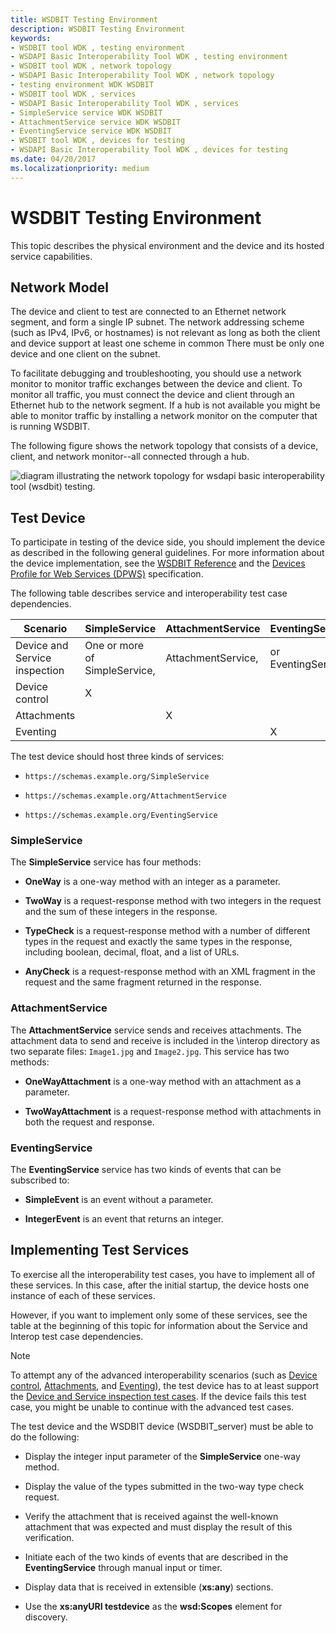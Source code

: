 ```yaml
---
title: WSDBIT Testing Environment
description: WSDBIT Testing Environment
keywords:
- WSDBIT tool WDK , testing environment
- WSDAPI Basic Interoperability Tool WDK , testing environment
- WSDBIT tool WDK , network topology
- WSDAPI Basic Interoperability Tool WDK , network topology
- testing environment WDK WSDBIT
- WSDBIT tool WDK , services
- WSDAPI Basic Interoperability Tool WDK , services
- SimpleService service WDK WSDBIT
- AttachmentService service WDK WSDBIT
- EventingService service WDK WSDBIT
- WSDBIT tool WDK , devices for testing
- WSDAPI Basic Interoperability Tool WDK , devices for testing
ms.date: 04/20/2017
ms.localizationpriority: medium
---
```


# WSDBIT Testing Environment

This topic describes the physical environment and the device and its hosted service capabilities.

## Network Model

The device and client to test are connected to an Ethernet network segment, and form a single IP subnet. The network addressing scheme (such as IPv4, IPv6, or hostnames) is not relevant as long as both the client and device support at least one scheme in common There must be only one device and one client on the subnet.

To facilitate debugging and troubleshooting, you should use a network monitor to monitor traffic exchanges between the device and client. To monitor all traffic, you must connect the device and client through an Ethernet hub to the network segment. If a hub is not available you might be able to monitor traffic by installing a network monitor on the computer that is running WSDBIT.

The following figure shows the network topology that consists of a device, client, and network monitor--all connected through a hub.

![diagram illustrating the network topology for wsdapi basic interoperability tool (wsdbit) testing.](images/wsdbit1.png)

## Test Device

To participate in testing of the device side, you should implement the device as described in the following general guidelines. For more information about the device implementation, see the [WSDBIT Reference](wsdbit-reference.md) and the [Devices Profile for Web Services (DPWS)](http://schemas.xmlsoap.org/ws/2006/02/devprof/) specification.

The following table describes service and interoperability test case dependencies.

|Scenario|SimpleService|AttachmentService|EventingService|
|----|----|----|----|
|Device and Service inspection|One or more of SimpleService,|AttachmentService,|or EventingService|
|Device control|X| | |
|Attachments| |X| |
|Eventing| | |X|

The test device should host three kinds of services:

- `https://schemas.example.org/SimpleService`

- `https://schemas.example.org/AttachmentService`

- `https://schemas.example.org/EventingService`

### SimpleService

The **SimpleService** service has four methods:

- **OneWay** is a one-way method with an integer as a parameter.

- **TwoWay** is a request-response method with two integers in the request and the sum of these integers in the response.

- **TypeCheck** is a request-response method with a number of different types in the request and exactly the same types in the response, including boolean, decimal, float, and a list of URLs.

- **AnyCheck** is a request-response method with an XML fragment in the request and the same fragment returned in the response.

### AttachmentService

The **AttachmentService** service sends and receives attachments. The attachment data to send and receive is included in the \\interop directory as two separate files: `Image1.jpg` and `Image2.jpg`. This service has two methods:

- **OneWayAttachment** is a one-way method with an attachment as a parameter.

- **TwoWayAttachment** is a request-response method with attachments in both the request and response.

### EventingService

The **EventingService** service has two kinds of events that can be subscribed to:

- **SimpleEvent** is an event without a parameter.

- **IntegerEvent** is an event that returns an integer.

## Implementing Test Services

To exercise all the interoperability test cases, you have to implement all of these services. In this case, after the initial startup, the device hosts one instance of each of these services.

However, if you want to implement only some of these services, see the table at the beginning of this topic for information about the Service and Interop test case dependencies.

>[!NOTE]
>To attempt any of the advanced interoperability scenarios (such as [Device control](device-control-scenarios.md), [Attachments](attachments-scenarios.md), and [Eventing](eventing-scenarios.md)), the test device has to at least support the [Device and Service inspection test cases](device-and-service-inspection-scenarios.md). If the device fails this test case, you might be unable to continue with the advanced test cases.

The test device and the WSDBIT device (WSDBIT\_server) must be able to do the following:

- Display the integer input parameter of the **SimpleService** one-way method.

- Display the value of the types submitted in the two-way type check request.

- Verify the attachment that is received against the well-known attachment that was expected and must display the result of this verification.

- Initiate each of the two kinds of events that are described in the **EventingService** through manual input or timer.

- Display data that is received in extensible (**xs:any**) sections.

- Use the **xs:anyURI testdevice** as the **wsd:Scopes** element for discovery.
